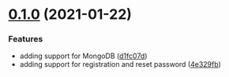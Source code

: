 # [0.1.0](https://github.com/aversini/teeny-static-server/compare/v0.0.2...v0.1.0) (2021-01-22)


### Features

* adding support for MongoDB ([d1fc07d](https://github.com/aversini/teeny-static-server/commit/d1fc07ddfd6ff35449b361dda4d6563422915307))
* adding support for registration and reset password ([4e329fb](https://github.com/aversini/teeny-static-server/commit/4e329fbf6e0910c1e91071f8fa7e1d3d012e7fb6))



